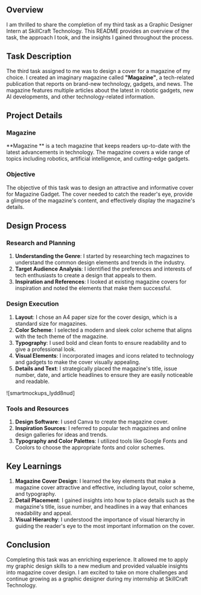 ## Overview
I am thrilled to share the completion of my third task as a Graphic Designer Intern at SkillCraft Technology. This README provides an overview of the task, the approach I took, and the insights I gained throughout the process.

## Task Description
The third task assigned to me was to design a cover for a magazine of my choice. I created an imaginary magazine called **"Magazine"**, a tech-related publication that reports on brand-new technology, gadgets, and news. The magazine features multiple articles about the latest in robotic gadgets, new AI developments, and other technology-related information.

## Project Details

### Magazine
**Magazine ** is a tech magazine that keeps readers up-to-date with the latest advancements in technology. The magazine covers a wide range of topics including robotics, artificial intelligence, and cutting-edge gadgets.

### Objective
The objective of this task was to design an attractive and informative cover for Magazine Gadget. The cover needed to catch the reader's eye, provide a glimpse of the magazine's content, and effectively display the magazine's details.

## Design Process

### Research and Planning
1. **Understanding the Genre**: I started by researching tech magazines to understand the common design elements and trends in the industry.
2. **Target Audience Analysis**: I identified the preferences and interests of tech enthusiasts to create a design that appeals to them.
3. **Inspiration and References**: I looked at existing magazine covers for inspiration and noted the elements that make them successful.

### Design Execution
1. **Layout**: I chose an A4 paper size for the cover design, which is a standard size for magazines.
2. **Color Scheme**: I selected a modern and sleek color scheme that aligns with the tech theme of the magazine.
3. **Typography**: I used bold and clean fonts to ensure readability and to give a professional look.
4. **Visual Elements**: I incorporated images and icons related to technology and gadgets to make the cover visually appealing.
5. **Details and Text**: I strategically placed the magazine's title, issue number, date, and article headlines to ensure they are easily noticeable and readable.

![smartmockups_lydd8nud]

### Tools and Resources
1. **Design Software**: I used Canva to create the magazine cover.
2. **Inspiration Sources**: I referred to popular tech magazines and online design galleries for ideas and trends.
3. **Typography and Color Palettes**: I utilized tools like Google Fonts and Coolors to choose the appropriate fonts and color schemes.

## Key Learnings
1. **Magazine Cover Design**: I learned the key elements that make a magazine cover attractive and effective, including layout, color scheme, and typography.
2. **Detail Placement**: I gained insights into how to place details such as the magazine's title, issue number, and headlines in a way that enhances readability and appeal.
3. **Visual Hierarchy**: I understood the importance of visual hierarchy in guiding the reader's eye to the most important information on the cover.

## Conclusion
Completing this task was an enriching experience. It allowed me to apply my graphic design skills to a new medium and provided valuable insights into magazine cover design. I am excited to take on more challenges and continue growing as a graphic designer during my internship at SkillCraft Technology.
